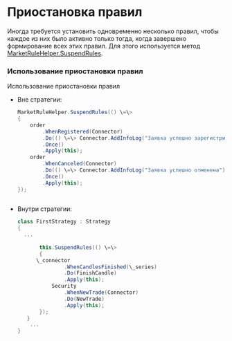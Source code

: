 # Приостановка правил

Иногда требуется установить одновременно несколько правил, чтобы каждое из них было активно только тогда, когда завершено формирование всех этих правил. Для этого используется метод [MarketRuleHelper.SuspendRules](../api/StockSharp.Algo.MarketRuleHelper.SuspendRules.html). 

### Использование приостановки правил

Использование приостановки правил

- Вне стратегии:

  ```cs
  MarketRuleHelper.SuspendRules(() \=\>
  {
      order
          .WhenRegistered(Connector)
          .Do(() \=\> Connector.AddInfoLog("Заявка успешно зарегистрирована"))
          .Once()
          .Apply(this);
      order
          .WhenCanceled(Connector)
          .Do(() \=\> Connector.AddInfoLog("Заявка успешно отменена"))
          .Once()
          .Apply(this);
  });
  							
  ```
- Внутри стратегии:

  ```cs
  class FirstStrategy : Strategy
  {
  	...
  	
         this.SuspendRules(() \=\>
         {
  		\_connector
                 .WhenCandlesFinished(\_series)
                 .Do(FinishCandle)
                 .Apply(this);
             Security
                 .WhenNewTrade(Connector)
                 .Do(NewTrade)
                 .Apply(this);
         });
     }
      ...
  }
  							
  ```
